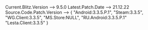 Current.Blitz.Version --> 9.5.0
Latest.Patch.Date --> 21.12.22
Source.Code.Patch.Version --> {
								"Android:3.3.5.P.1",
								"Steam:3.3.5",
								"WG.Client:3.3.5",
								"MS.Store:NULL",
								"RU.Android:3.3.5.P.1"
								"Lesta.Client:3.3.5"
							  }